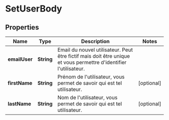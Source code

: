 # SetUserBody

## Properties
Name | Type | Description | Notes
------------ | ------------- | ------------- | -------------
**emailUser** | **String** | Email du nouvel utilisateur. Peut être fictif mais doit être unique et vous permettre d&#x27;identifier l&#x27;utilisateur. | 
**firstName** | **String** | Prénom de l&#x27;utilisateur, vous permet de savoir qui est tel utilisateur. |  [optional]
**lastName** | **String** | Nom de l&#x27;utilisateur, vous permet de savoir qui est tel utilisateur. |  [optional]
